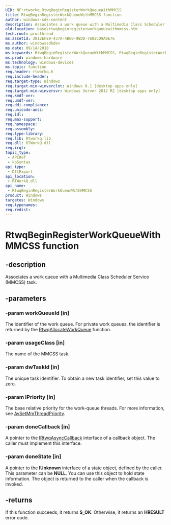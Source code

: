 ```yaml
---
UID: NF:rtworkq.RtwqBeginRegisterWorkQueueWithMMCSS
title: RtwqBeginRegisterWorkQueueWithMMCSS function
author: windows-sdk-content
description: Associates a work queue with a Multimedia Class Scheduler Service (MMCSS) task.
old-location: base\rtwqbeginregisterworkqueuewithmmcss.htm
tech.root: procthread
ms.assetid: 3012EFE9-437A-4B60-98DD-7602CD9A9E76
ms.author: windowssdkdev
ms.date: 09/14/2018
ms.keywords: RtwqBeginRegisterWorkQueueWithMMCSS, RtwqBeginRegisterWorkQueueWithMMCSS function, base.rtwqbeginregisterworkqueuewithmmcss, rtworkq/RtwqBeginRegisterWorkQueueWithMMCSS
ms.prod: windows-hardware
ms.technology: windows-devices
ms.topic: function
req.header: rtworkq.h
req.include-header: 
req.target-type: Windows
req.target-min-winverclnt: Windows 8.1 [desktop apps only]
req.target-min-winversvr: Windows Server 2012 R2 [desktop apps only]
req.kmdf-ver: 
req.umdf-ver: 
req.ddi-compliance: 
req.unicode-ansi: 
req.idl: 
req.max-support: 
req.namespace: 
req.assembly: 
req.type-library: 
req.lib: Rtworkq.lib
req.dll: RTWorkQ.dll
req.irql: 
topic_type:
 - APIRef
 - kbSyntax
api_type:
 - DllExport
api_location:
 - RTWorkQ.dll
api_name:
 - RtwqBeginRegisterWorkQueueWithMMCSS
product: Windows
targetos: Windows
req.typenames: 
req.redist: 
---
```


# RtwqBeginRegisterWorkQueueWithMMCSS function


## -description


Associates a work queue with a Multimedia Class Scheduler Service (MMCSS) task.


## -parameters




### -param workQueueId [in]

The identifier of the work queue.  For private work queues, the identifier is returned by the <a href="https://msdn.microsoft.com/B8FF907A-1448-43A4-B249-9D3D859D8F95">RtwqAllocateWorkQueue</a> function. 


### -param usageClass [in]

The name of the MMCSS task.


### -param dwTaskId [in]

The unique task identifier. To obtain a new task identifier, set this value to zero.
          


### -param lPriority [in]

The base relative priority for the work-queue threads. For more information, see <a href="https://msdn.microsoft.com/74259dbc-a9e9-409e-96e6-66a9dc590099">AvSetMmThreadPriority</a>.


### -param doneCallback [in]

A pointer to the <a href="https://msdn.microsoft.com/E595C072-98F8-4231-9C8F-A8393D751DE6">IRtwqAsyncCallback</a> interface of a callback object. The caller must implement this interface.
          


### -param doneState [in]

A pointer to the <b>IUnknown</b> interface of a state object, defined by the caller. This parameter can be <b>NULL</b>. You can use this object to hold state information. The object is returned to the caller when the callback is invoked.


## -returns



If this function succeeds, it returns <b xmlns:loc="http://microsoft.com/wdcml/l10n">S_OK</b>. Otherwise, it returns an <b xmlns:loc="http://microsoft.com/wdcml/l10n">HRESULT</b> error code.



